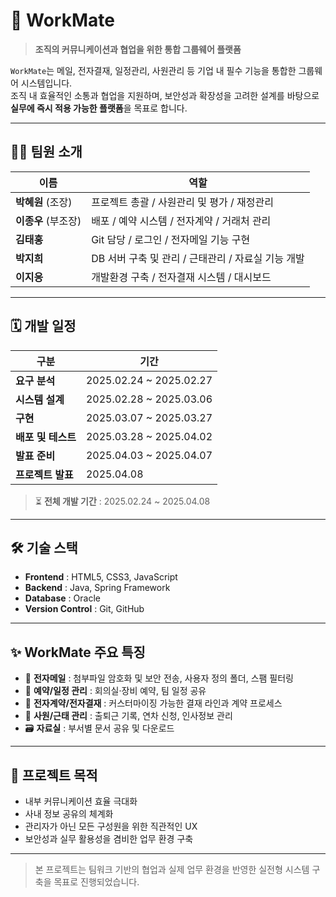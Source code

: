 # 👥 WorkMate

> **조직의 커뮤니케이션과 협업을 위한 통합 그룹웨어 플랫폼**

`WorkMate`는 메일, 전자결재, 일정관리, 사원관리 등 기업 내 필수 기능을 통합한 그룹웨어 시스템입니다.  
조직 내 효율적인 소통과 협업을 지원하며, 보안성과 확장성을 고려한 설계를 바탕으로  
**실무에 즉시 적용 가능한 플랫폼**을 목표로 합니다.

---

## 🧑‍💻 팀원 소개

| 이름             | 역할                                                  |
|------------------|-------------------------------------------------------|
| **박혜원** (조장)   | 프로젝트 총괄 / 사원관리 및 평가 / 재정관리               |
| **이종우** (부조장) | 배포 / 예약 시스템 / 전자계약 / 거래처 관리                    |
| **김태홍**         | Git 담당 / 로그인 / 전자메일 기능 구현                  |
| **박지희**         | DB 서버 구축 및 관리 / 근태관리 / 자료실 기능 개발         |
| **이지응**         | 개발환경 구축 / 전자결재 시스템 / 대시보드                |

---

## 🗓️ 개발 일정

| 구분             | 기간                          |
|------------------|-------------------------------|
| **요구 분석**       | 2025.02.24 ~ 2025.02.27        |
| **시스템 설계**     | 2025.02.28 ~ 2025.03.06        |
| **구현**           | 2025.03.07 ~ 2025.03.27        |
| **배포 및 테스트**  | 2025.03.28 ~ 2025.04.02        |
| **발표 준비**      | 2025.04.03 ~ 2025.04.07        |
| **프로젝트 발표**   | 2025.04.08                     |

> ⏳ **전체 개발 기간** : 2025.02.24 ~ 2025.04.08

---

## 🛠️ 기술 스택

- **Frontend** : HTML5, CSS3, JavaScript  
- **Backend** : Java, Spring Framework  
- **Database** : Oracle  
- **Version Control** : Git, GitHub  

---

## ✨ WorkMate 주요 특징

- 📧 **전자메일** : 첨부파일 암호화 및 보안 전송, 사용자 정의 폴더, 스팸 필터링  
- 📅 **예약/일정 관리** : 회의실·장비 예약, 팀 일정 공유  
- 📄 **전자계약/전자결재** : 커스터마이징 가능한 결재 라인과 계약 프로세스  
- 👤 **사원/근태 관리** : 출퇴근 기록, 연차 신청, 인사정보 관리  
- 🗃️ **자료실** : 부서별 문서 공유 및 다운로드  

---

## 📌 프로젝트 목적

- 내부 커뮤니케이션 효율 극대화  
- 사내 정보 공유의 체계화  
- 관리자가 아닌 모든 구성원을 위한 직관적인 UX  
- 보안성과 실무 활용성을 겸비한 업무 환경 구축

---

> 본 프로젝트는 팀워크 기반의 협업과 실제 업무 환경을 반영한 실전형 시스템 구축을 목표로 진행되었습니다.

